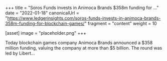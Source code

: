 +++
title = "Soros Funds invests in Animoca Brands $358m funding for ..."
date = "2022-01-18"
canonicalUrl = "https://www.ledgerinsights.com/soros-funds-invests-in-animoca-brands-358m-funding-for-blockchain-games/"
fragment = "content"
weight = 10

[asset]
    image = "placeholder.png"
+++

Today blockchain games company Animoca Brands announced a $358 million 
funding, valuing the company at more than $5 billion. The round was led by 
Libert...
